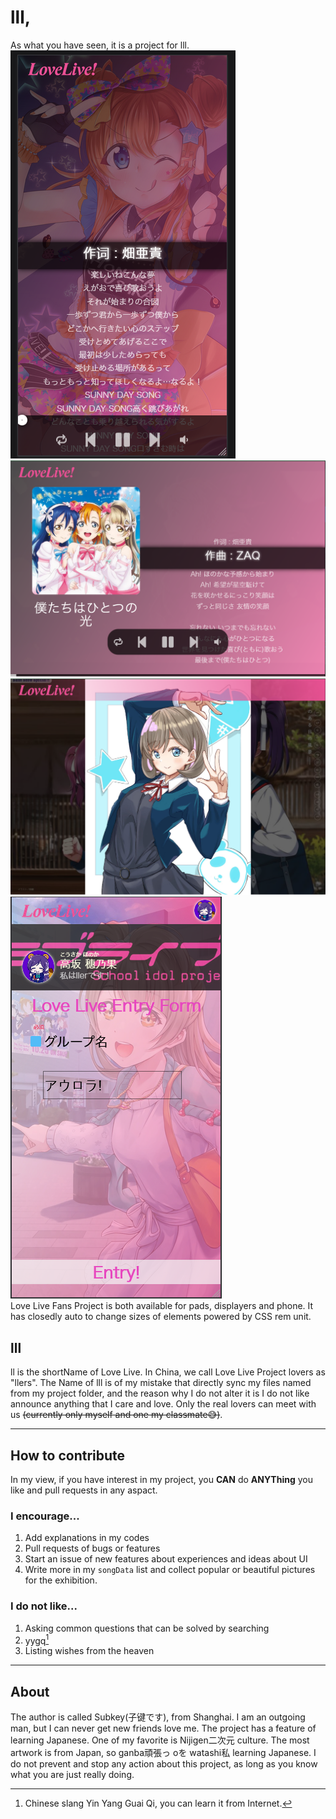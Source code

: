 # lll, 
As what you have seen, it is a project for lll.  
![intro1 intro](docs/images/intro1.png)  
![intro2 intro](docs/images/intro2.png)  
![intro3 intro](docs/images/intro3.png)  
![intro4 intro](docs/images/intro4.png)  
Love Live Fans Project is both available for pads, displayers and phone. It has closedly auto to change sizes of elements powered by CSS rem unit.
## lll
ll is the shortName of Love Live. In China, we call Love Live Project lovers as "llers". The Name of lll is of my mistake that directly sync my files named from my project folder, and the reason why I do not alter it is I do not like announce anything that I care and love. Only the real lovers can meet with us ~~(currently only myself and one my classmate😅)~~.
***
## How to contribute
In my view, if you have interest in my project, you **CAN** do **ANYThing** you like and pull requests in any aspact. 
### I encourage...
1. Add explanations in my codes
2. Pull requests of bugs or features
3. Start an issue of new features about experiences and ideas about UI
4. Write more in my `songData` list and collect popular or beautiful pictures for the exhibition.
### I do not like...
1. Asking common questions that can be solved by searching
2. yygq[^yygq]
3. Listing wishes from the heaven
***
## About 
The author is called Subkey(子键です), from Shanghai. I am an outgoing man, but I can never get new friends love me.
The project has a feature of learning Japanese. One of my favorite is Nijigen二次元 culture. The most artwork is from Japan, so ganba頑張っ oを watashi私 learning Japanese.
I do not prevent and stop any action about this project, as long as you know what you are just really doing.

[^yygq]: Chinese slang Yin Yang Guai Qi, you can learn it from Internet.